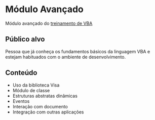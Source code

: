 # Módulo Avançado
Módulo avançado do [treinamento de VBA](https://labelo-vsw.github.io/Treinamento-VBA/)
## Público alvo
Pessoa que já conheça os fundamentos básicos da linguagem VBA e estejam habituados com o ambiente de desenvolvimento. 

## Conteúdo
- Uso da biblioteca Visa
- Módulo de classe
- Estruturas abstratas dinâmicas
- Eventos
- Interação com documento
- Integração com outras aplicações
